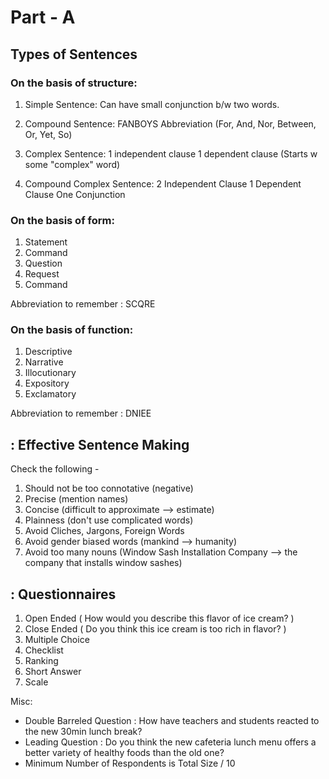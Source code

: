 # Part - A 

## Types of Sentences

### On the basis of structure: 

1. Simple Sentence: 
Can have small conjunction b/w two words. 

2. Compound Sentence: 
FANBOYS Abbreviation (For, And, Nor, Between, Or, Yet, So)

3. Complex Sentence: 
1 independent clause 
1 dependent clause (Starts w some "complex" word) 

4. Compound Complex Sentence: 
2 Independent Clause
1 Dependent Clause 
One Conjunction

### On the basis of form: 

1. Statement 
2. Command 
3. Question 
4. Request 
5. Command

Abbreviation to remember : SCQRE

### On the basis of function: 

1. Descriptive 
2. Narrative 
3. Illocutionary 
4. Expository 
5. Exclamatory

Abbreviation to remember : DNIEE

## : Effective Sentence Making

Check the following -

1. Should not be too connotative (negative) 
2. Precise (mention names) 
3. Concise (difficult to approximate --> estimate) 
4. Plainness (don't use complicated words) 
5. Avoid Cliches, Jargons, Foreign Words 
6. Avoid gender biased words (mankind --> humanity)
7. Avoid too many nouns (Window Sash Installation Company --> the company that installs window sashes)

## : Questionnaires

1. Open Ended ( How would you describe this flavor of ice cream? ) 
2. Close Ended ( Do you think this ice cream is too rich in flavor? )
3. Multiple Choice 
4. Checklist
5. Ranking 
6. Short Answer 
7. Scale

Misc: <br>
- Double Barreled Question : How have teachers and students reacted to the new 30min lunch break? <br>
- Leading Question : Do you think the new cafeteria lunch menu offers a better variety of healthy foods than the old one?<br>
- Minimum Number of Respondents is Total Size / 10<br>


